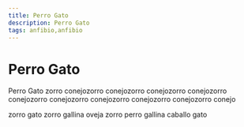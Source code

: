 ```yaml
---
title: Perro Gato
description: Perro Gato
tags: anfibio,anfibio
---
```


# Perro Gato

Perro Gato zorro conejozorro conejozorro conejozorro conejozorro conejozorro conejozorro conejozorro conejozorro conejozorro conejo

zorro gato zorro gallina oveja zorro perro gallina caballo gato